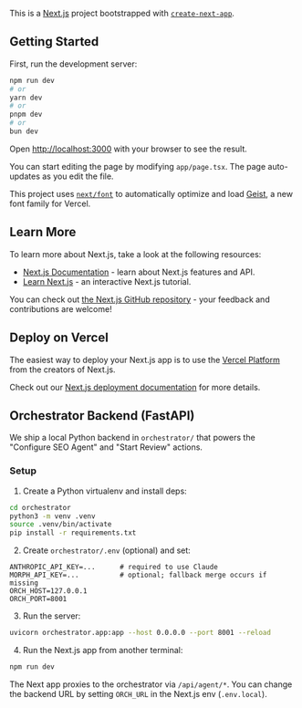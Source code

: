 This is a [Next.js](https://nextjs.org) project bootstrapped with [`create-next-app`](https://nextjs.org/docs/app/api-reference/cli/create-next-app).

## Getting Started

First, run the development server:

```bash
npm run dev
# or
yarn dev
# or
pnpm dev
# or
bun dev
```

Open [http://localhost:3000](http://localhost:3000) with your browser to see the result.

You can start editing the page by modifying `app/page.tsx`. The page auto-updates as you edit the file.

This project uses [`next/font`](https://nextjs.org/docs/app/building-your-application/optimizing/fonts) to automatically optimize and load [Geist](https://vercel.com/font), a new font family for Vercel.

## Learn More

To learn more about Next.js, take a look at the following resources:

- [Next.js Documentation](https://nextjs.org/docs) - learn about Next.js features and API.
- [Learn Next.js](https://nextjs.org/learn) - an interactive Next.js tutorial.

You can check out [the Next.js GitHub repository](https://github.com/vercel/next.js) - your feedback and contributions are welcome!

## Deploy on Vercel

The easiest way to deploy your Next.js app is to use the [Vercel Platform](https://vercel.com/new?utm_medium=default-template&filter=next.js&utm_source=create-next-app&utm_campaign=create-next-app-readme) from the creators of Next.js.

Check out our [Next.js deployment documentation](https://nextjs.org/docs/app/building-your-application/deploying) for more details.

## Orchestrator Backend (FastAPI)

We ship a local Python backend in `orchestrator/` that powers the "Configure SEO Agent" and "Start Review" actions.

### Setup

1. Create a Python virtualenv and install deps:

```bash
cd orchestrator
python3 -m venv .venv
source .venv/bin/activate
pip install -r requirements.txt
```

2. Create `orchestrator/.env` (optional) and set:

```
ANTHROPIC_API_KEY=...      # required to use Claude
MORPH_API_KEY=...          # optional; fallback merge occurs if missing
ORCH_HOST=127.0.0.1
ORCH_PORT=8001
```

3. Run the server:

```bash
uvicorn orchestrator.app:app --host 0.0.0.0 --port 8001 --reload
```

4. Run the Next.js app from another terminal:

```bash
npm run dev
```

The Next app proxies to the orchestrator via `/api/agent/*`. You can change the backend URL by setting `ORCH_URL` in the Next.js env (`.env.local`).

